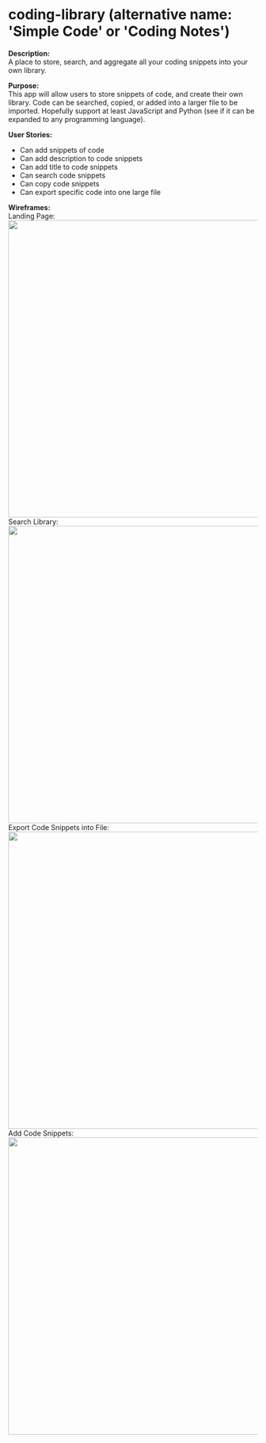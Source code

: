 # coding-library (alternative name: 'Simple Code' or 'Coding Notes')

<b>Description:</b>
<br/> A place to store, search, and aggregate all your coding snippets into your own library.

<b>Purpose:</b> 
<br/>This app will allow users to store snippets of code, and create their own library. Code can be searched, copied, or added into a larger file to be imported. Hopefully support at least JavaScript and Python (see if it can be expanded to any programming language).

<b>User Stories:</b>
- Can add snippets of code
- Can add description to code snippets
- Can add title to code snippets
- Can search code snippets
- Can copy code snippets
- Can export specific code into one large file


<b>Wireframes:</b>
<br/>
Landing Page:
<img src="http://i.imgur.com/Ci4OpQV.png" width="600"/>
<br/>
Search Library:
<img src="http://i.imgur.com/ebkSNA8.png" width="600"/>
<br/>
Export Code Snippets into File:
<img src="http://i.imgur.com/x47VBkr.png" width="600"/>
<br/>
Add Code Snippets:
<img src="http://i.imgur.com/VtLqxJd.png" width="600"/>
